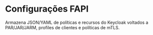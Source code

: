 # Configurações FAPI

Armazena JSON/YAML de políticas e recursos do Keycloak voltados a PAR/JAR/JARM, profiles de clientes e políticas de mTLS.

